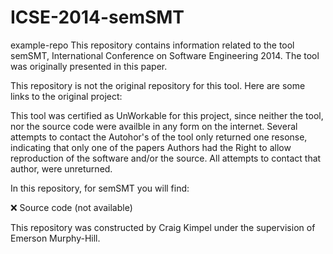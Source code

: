 # ICSE-2014-semSMT
example-repo
This repository contains information related to the tool semSMT, International Conference on Software Engineering 2014. 
The tool was originally presented in this paper.

This repository is not the original repository for this tool. Here are some links to the original project:

This tool was certified as UnWorkable for this project, since neither the tool, nor the source code were availble in any form on the internet. Several attempts to contact the Autohor's of the tool only returned one resonse, indicating that only one of the papers Authors had the Right to allow reproduction of the software and/or the source.
All attempts to contact that author, were unreturned.

In this repository, for semSMT you will find:

:x: Source code (not available)

This repository was constructed by Craig Kimpel under the supervision of Emerson Murphy-Hill. 
